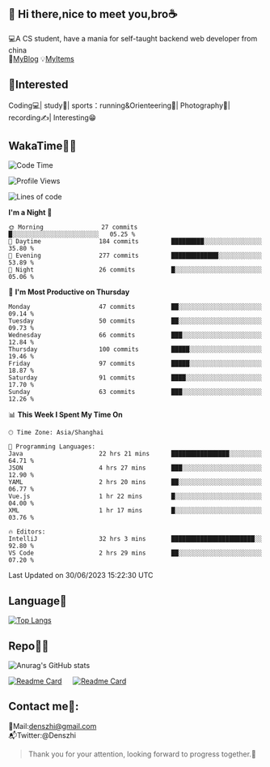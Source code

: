 👋 Hi there,nice to meet you,bro☕
---
💻A CS student, have a mania for self-taught backend web developer from china   
👣[MyBlog](https://github.com/HealUP/MyBlog)
💡[MyItems](https://healup.github.io/)

 <!-- waka-box start -->
 <!-- waka-box end -->
 
🧲**Interested**
--
Coding💻| study📖| sports：running&Orienteering🏃‍| Photography📸| recording✍️| Interesting😁

WakaTime👨‍💻
---
<!--START_SECTION:waka-->
![Code Time](http://img.shields.io/badge/Code%20Time-225%20hrs%2042%20mins-blue)

![Profile Views](http://img.shields.io/badge/Profile%20Views-5-blue)

![Lines of code](https://img.shields.io/badge/From%20Hello%20World%20I%27ve%20Written-166.5%20thousand%20lines%20of%20code-blue)

**I'm a Night 🦉** 

```text
🌞 Morning                27 commits          █░░░░░░░░░░░░░░░░░░░░░░░░   05.25 % 
🌆 Daytime                184 commits         █████████░░░░░░░░░░░░░░░░   35.80 % 
🌃 Evening                277 commits         █████████████░░░░░░░░░░░░   53.89 % 
🌙 Night                  26 commits          █░░░░░░░░░░░░░░░░░░░░░░░░   05.06 % 
```
📅 **I'm Most Productive on Thursday** 

```text
Monday                   47 commits          ██░░░░░░░░░░░░░░░░░░░░░░░   09.14 % 
Tuesday                  50 commits          ██░░░░░░░░░░░░░░░░░░░░░░░   09.73 % 
Wednesday                66 commits          ███░░░░░░░░░░░░░░░░░░░░░░   12.84 % 
Thursday                 100 commits         █████░░░░░░░░░░░░░░░░░░░░   19.46 % 
Friday                   97 commits          █████░░░░░░░░░░░░░░░░░░░░   18.87 % 
Saturday                 91 commits          ████░░░░░░░░░░░░░░░░░░░░░   17.70 % 
Sunday                   63 commits          ███░░░░░░░░░░░░░░░░░░░░░░   12.26 % 
```


📊 **This Week I Spent My Time On** 

```text
🕑︎ Time Zone: Asia/Shanghai

💬 Programming Languages: 
Java                     22 hrs 21 mins      ████████████████░░░░░░░░░   64.71 % 
JSON                     4 hrs 27 mins       ███░░░░░░░░░░░░░░░░░░░░░░   12.90 % 
YAML                     2 hrs 20 mins       ██░░░░░░░░░░░░░░░░░░░░░░░   06.77 % 
Vue.js                   1 hr 22 mins        █░░░░░░░░░░░░░░░░░░░░░░░░   04.00 % 
XML                      1 hr 17 mins        █░░░░░░░░░░░░░░░░░░░░░░░░   03.76 % 

🔥 Editors: 
IntelliJ                 32 hrs 3 mins       ███████████████████████░░   92.80 % 
VS Code                  2 hrs 29 mins       ██░░░░░░░░░░░░░░░░░░░░░░░   07.20 % 
```


 Last Updated on 30/06/2023 15:22:30 UTC
<!--END_SECTION:waka-->

Language🚀
---
[![Top Langs](https://github-readme-stats.vercel.app/api/top-langs/?username=HealUP&layout=compact&hide_border=true)](https://github.com/HealUP)

Repo🧑‍💻
---
![Anurag's GitHub stats](https://github-readme-stats.vercel.app/api?username=HealUP&count_private=true&show_icons=true&theme=gruvbox&hide_border=true) 

[![Readme Card](https://github-readme-stats.vercel.app/api/pin/?username=HealUP&repo=InternetEy&theme=transparent)](https://github.com/HealUP/InternetEy) &emsp;
[![Readme Card](https://github-readme-stats.vercel.app/api/pin/?username=HealUP&repo=CampusExperience&theme=transparent)](https://github.com/HealUP/CampusExperience)


Contact me📱:
---
📮Mail:denszhi@gmail.com  
📬Twitter:@Denszhi  

> Thank you for your attention, looking forward to progress together.🎉

